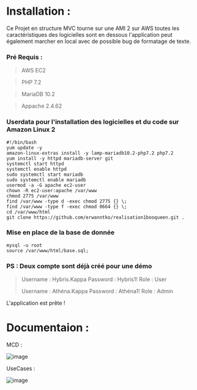 # Installation :

Ce Projet en structure MVC tourne sur une AMI 2 sur AWS toutes les caractéristiques des logicielles sont en dessous l'application peut également marcher en local avec de possible bug de formatage de texte.

### Pré Requis :

> AWS EC2

> PHP 7.2

> MariaDB 10.2

> Appache 2.4.62

### Userdata pour l'installation des logicielles et du code sur Amazon Linux 2

```
#!/bin/bash
yum update -y
amazon-linux-extras install -y lamp-mariadb10.2-php7.2 php7.2
yum install -y httpd mariadb-server git
systemctl start httpd
systemctl enable httpd
sudo systemctl start mariadb
sudo systemctl enable mariadb
usermod -a -G apache ec2-user
chown -R ec2-user:apache /var/www
chmod 2775 /var/www
find /var/www -type d -exec chmod 2775 {} \;
find /var/www -type f -exec chmod 0664 {} \;
cd /var/www/html
git clone https://github.com/erwanntko/realisation1booqueen.git .
```
### Mise en place de la base de donnée
```
mysql -u root
source /var/www/html/base.sql;
```

### PS : Deux compte sont déjà créé pour une démo

> Username : Hybris.Kappa Password : Hybris1! Role : User
> 
> Username : Athéna.Kappa Password : Athéna1! Role : Admin

L'application est prête !

# Documentaion :

MCD :

![image](https://github.com/user-attachments/assets/24735856-ded6-4033-bfdd-23f8d5a96a3b)

UseCases :

![image](https://github.com/user-attachments/assets/2b2981e7-3de8-42fb-9770-865a7c59a2bc)

